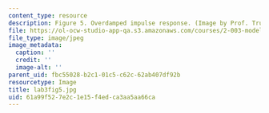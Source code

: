 ```yaml
---
content_type: resource
description: Figure 5. Overdamped impulse response. (Image by Prof. Trumper.)
file: https://ol-ocw-studio-app-qa.s3.amazonaws.com/courses/2-003-modeling-dynamics-and-control-i-spring-2005/61a99f527e2c1e15f4edca3aa5aa66ca_lab3fig5.jpg
file_type: image/jpeg
image_metadata:
  caption: ''
  credit: ''
  image-alt: ''
parent_uid: fbc55028-b2c1-01c5-c62c-62ab407df92b
resourcetype: Image
title: lab3fig5.jpg
uid: 61a99f52-7e2c-1e15-f4ed-ca3aa5aa66ca
---
```


